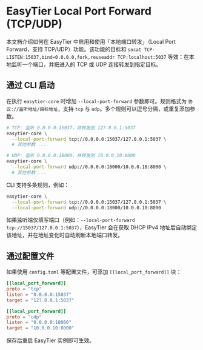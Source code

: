 # EasyTier Local Port Forward (TCP/UDP)

本文档介绍如何在 EasyTier 中启用和使用「本地端口转发」（Local Port Forward，支持 TCP/UDP）功能。该功能的目标和 `socat TCP-LISTEN:15037,bind=0.0.0.0,fork,reuseaddr TCP:localhost:5037` 等效：在本地监听一个端口，并把进入的 TCP 或 UDP 连接转发到指定目标。

## 通过 CLI 启动

在执行 `easytier-core` 时增加 `--local-port-forward` 参数即可。规则格式为 `协议://监听地址/目标地址`，支持 `tcp` 与 `udp`。多个规则可以逗号分隔，或重复添加参数。

```bash
# TCP: 监听 0.0.0.0:15037，并转发到 127.0.0.1:5037
easytier-core \
  --local-port-forward tcp://0.0.0.0:15037/127.0.0.1:5037 \
  # 其他参数 ...

# UDP: 监听 0.0.0.0:18000，并转发到 10.0.0.10:8000
easytier-core \
  --local-port-forward udp://0.0.0.0:18000/10.0.0.10:8000 \
  # 其他参数 ...
```

CLI 支持多条规则，例如：

```bash
easytier-core \
  --local-port-forward tcp://0.0.0.0:15037/127.0.0.1:5037 \
  --local-port-forward udp://0.0.0.0:18000/10.0.0.10:8000
```

如果监听端仅填写端口（例如：`--local-port-forward tcp://15037/127.0.0.1:5037`），EasyTier 会在获取 DHCP IPv4 地址后自动绑定该地址，并在地址变化时自动刷新本地端口转发。


## 通过配置文件

如果使用 `config.toml` 等配置文件，可添加 `[[local_port_forward]]` 块：

```toml
[[local_port_forward]]
proto = "tcp"
listen = "0.0.0.0:15037"
target = "127.0.0.1:5037"

[[local_port_forward]]
proto = "udp"
listen = "0.0.0.0:18000"
target = "10.0.0.10:8000"
```

保存后重启 EasyTier 实例即可生效。
